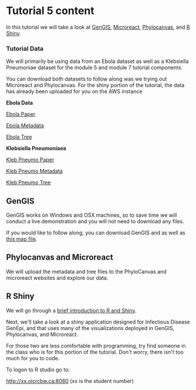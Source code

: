 # Tutorial 5 content

In this tutorial we will take a look at [GenGIS](http://kiwi.cs.dal.ca/GenGIS/Main_Page), [Microreact](https://microreact.org/showcase), [Phylocanvas](https://zachcp.github.io/phylocanvas/), and [R Shiny](https://shiny.rstudio.com/).

### Tutorial Data
We will primarily be using data from an Ebola dataset as well as a Klebsiella Pneumoniae dataset for the module 5 and module 7 tutorial components.

You can download both datasets to follow along was we trying out Microreact and Phylocanvas. For the shiny portion of the tutorial, the data has already been uploaded for you on the AWS instance

**Ebola Data**

[Ebola Paper](http://bioinformaticsdotca.github.io/module5_and_7/28405027.pdf)

[Ebola Metadata](http://bioinformaticsdotca.github.io/module5_and_7/microreact-project-west-african-ebola-epidemic-data.csv)

[Ebola Tree](http://bioinformaticsdotca.github.io/module5_and_7microreact-project-west-african-ebola-epidemic-tree.nwk)

**Klebsiella Pneumoniaea**

[Kleb Pneumo Paper](http://bioinformaticsdotca.github.io/module5_and_7/1501049112.full.pdf)
    
[Kleb Pneumo Metadata](http://bioinformaticsdotca.github.io/module5_and_7/kleb-pneumo-meta-data.csv)

[Kleb Pneumo Tree](http://bioinformaticsdotca.github.io/module5_and_7/kleb-pneumo-meta-tree.nwk)


## GenGIS
GenGIS works on Windows and OSX machines, so to save time we will conduct a live demonstration and you will not need to download any files.


If you would like to follow along, you can download GenGIS and as well as [this map file](http://bioinformaticsdotca.github.io/module5_and_7/NaturalEarth2_WorldMap.tif).


## Phylocanvas and Microreact

We will upload the metadata and tree files to the PhyloCanvas and microreact websites and explore our data.

## R Shiny

We will go through a [brief introduction to R and Shiny](http://bioinformaticsdotca.github.io/module5_and_7/2018_Shiny_Intro).


Next, we'll take a look at a shiny application designed for Infectious Disease GenEpi, and that uses many of the visualizations deployed in GenGIS, Phylocanvas, and Microreact.

For those two are less comfortable with programming, try find someone in the class who is for this portion of the tutorial. Don't worry, there isn't too much for you to code. 

To logon to R studio go to:

 http://xx.oicrcbw.ca:8080 (xx is the student number)




    






